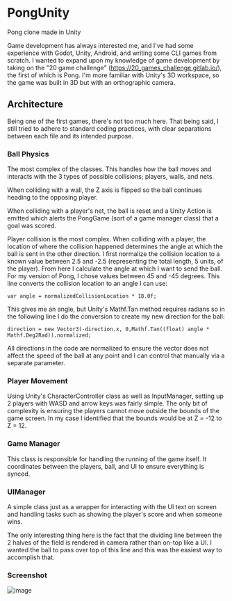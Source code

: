 # PongUnity
Pong clone made in Unity

Game development has always interested me, and I've had some experience with Godot, Unity, Android, and writing some CLI games from scratch. I wanted to expand upon my knowledge of game development by taking on the "20 game challenge" (https://20_games_challenge.gitlab.io/), the first of which is Pong. I'm more familiar with Unity's 3D workspace, so the game was built in 3D but with an orthographic camera.

## Architecture

Being one of the first games, there's not too much here. That being said, I still tried to adhere to standard coding practices, with clear separations between each file and its intended purpose.

### Ball Physics

The most complex of the classes. This handles how the ball moves and interacts with the 3 types of possible collisions; players, walls, and nets. 

When colliding with a wall, the Z axis is flipped so the ball continues heading to the opposing player.

When colliding with a player's net, the ball is reset and a Unity Action is emitted which alerts the PongGame (sort of a game manager class) that a goal was scored.

Player collision is the most complex. When colliding with a player, the location of where the collision happened determines the angle at which the ball is sent in the other direction. I first normalize the collision location to a known value between 2.5 and -2.5 (representing the total length, 5 units, of the player). From here I calculate the angle at which I want to send the ball. For my version of Pong, I chose values between 45 and -45 degrees. This line converts the collision location to an angle I can use: 

`var angle = normalizedCollisionLocation * 18.0f;` 

This gives me an angle, but Unity's Mathf.Tan method requires radians so in the following line I do the conversion to create my new direction for the ball: 

`direction = new Vector3(-direction.x, 0,Mathf.Tan((float) angle * Mathf.Deg2Rad)).normalized;` 

All directions in the code are normalized to ensure the vector does not affect the speed of the ball at any point and I can control that manually via a separate parameter.  

### Player Movement

Using Unity's CharacterController class as well as InputManager, setting up 2 players with WASD and arrow keys was fairly simple. The only bit of complexity is ensuring the players cannot move outside the bounds of the game screen. In my case I identified that the bounds would be at Z = -12 to Z = 12. 

### Game Manager 

This class is responsible for handling the running of the game itself. It coordinates between the players, ball, and UI to ensure everything is synced. 

### UIManager

A simple class just as a wrapper for interacting with the UI text on screen and handling tasks such as showing the player's score and when someone wins. 

The only interesting thing here is the fact that the dividing line between the 2 halves of the field is rendered in camera rather than on-top like a UI. I wanted the ball to pass over top of this line and this was the easiest way to accomplish that. 

### Screenshot
![image](https://github.com/user-attachments/assets/e4928f34-5c8e-4d1a-9e47-47c79acad494)


